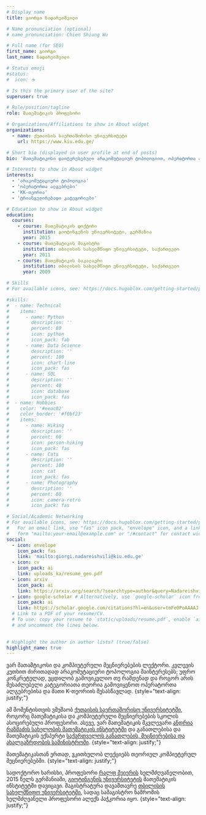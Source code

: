 ```yaml
---
# Display name
title: გიორგი ნადარეიშვილი

# Name pronunciation (optional)
# name_pronunciation: Chien Shiung Wu

# Full name (for SEO)
first_name: გიორგი
last_name: ნადარეიშვილი

# Status emoji
#status:
#  icon: ☕️

# Is this the primary user of the site?
superuser: true

# Role/position/tagline
role: მათემატიკის პროფესორი

# Organizations/Affiliations to show in About widget
organizations:
  - name: ქუთაისის საერთაშორისო უნივერსიტეტი
    url: https://www.kiu.edu.ge/

# Short bio (displayed in user profile at end of posts)
bio: 'მათემატიკოსი დაიტერესებული არაკომუტაციურ ტოპოლოგიით, ოპერატორთა ალგებრით, კატეგორიათა თეორიითა და თეორიული კომპოუტერული მეცნიერებებითთ.'

# Interests to show in About widget
interests:
  - 'არაკომუტაციური ტოპოლოგია'
  - 'ოპერატორთა ალგებრები'
  - 'KK-თეორია'
  - 'ტრიანგულირებადი კატეგორიები'

# Education to show in About widget
education:
  courses:
    - course: მათემატიკის დოქტორი
      institution: გიოტინგენის უნივერსიტეტი, გერმანია
      year: 2015
    - course: მათემატიკის მაგისტრი
      institution: თბილისის სახელმწიფო უნივერსიტეტი, საქართველო
      year: 2011
    - course: მათემატიკის ბაკალავრი
      institution: თბილისის სახელმწიფო უნივერსიტეტი, საქართველო
      year: 2009

# Skills
# For available icons, see: https://docs.hugoblox.com/getting-started/page-builder/#icons

#skills:
#  - name: Technical
#    items:
#      - name: Python
#        description: ''
#        percent: 80
#        icon: python
#        icon_pack: fab
#      - name: Data Science
#        description: ''
#        percent: 100
#        icon: chart-line
#        icon_pack: fas
#      - name: SQL
#        description: ''
#        percent: 40
#        icon: database
#        icon_pack: fas
#  - name: Hobbies
#    color: '#eeac02'
#    color_border: '#f0bf23'
#    items:
#      - name: Hiking
#        description: ''
#        percent: 60
#        icon: person-hiking
#        icon_pack: fas
#      - name: Cats
#        description: ''
#        percent: 100
#        icon: cat
#        icon_pack: fas
#      - name: Photography
#        description: ''
#        percent: 80
#        icon: camera-retro
#        icon_pack: fas

# Social/Academic Networking
# For available icons, see: https://docs.hugoblox.com/getting-started/page-builder/#icons
#   For an email link, use "fas" icon pack, "envelope" icon, and a link in the
#   form "mailto:your-email@example.com" or "/#contact" for contact widget.
social:
  - icon: envelope
    icon_pack: fas
    link: 'mailto:giorgi.nadareishvili@kiu.edu.ge' 
  - icon: cv
    icon_pack: ai
    link: uploads_ka/resume_geo.pdf 
  - icon: arxiv
    icon_pack: ai
    link: https://arxiv.org/search/?searchtype=author&query=Nadareishvili%2C+G
  - icon: google-scholar # Alternatively, use `google-scholar` icon from `ai` icon pack
    icon_pack: ai
    link: https://scholar.google.com/citations?hl=en&user=tmFe0PoAAAAJ
  # Link to a PDF of your resume/CV.
  # To use: copy your resume to `static/uploads/resume.pdf`, enable `ai` icons in `params.yaml`,
  # and uncomment the lines below.
  

# Highlight the author in author lists? (true/false)
highlight_name: true
---
```


ვარ მათამტიკოსი და კომპიუტერული მეცნიერებების ლექტორი. კვლევის კუთხით ძირითადად არაკომუტაციური ტოპოლოგია მაინტერესებს; უფრო კონკრეტულად, ვცდილობ გამოვიკვლიო თუ რამდენად და როგორ არის შესაძლებელი კატეგორიათა თეორია გამოვიყენოთ ოპერატორთა ალგებრებისა და მათი K-თეორიის შესასწავლად.
{style="text-align: justify;"}

ამ მომენტისთვის ვმუშაობ <a href='https://www.kiu.edu.ge/'>ქუთაისის საერთაშორისო უნივერსიტეტში</a>, როგორც მათემატიკისა და კომპიუტერული მეცნიერებების სკოლის ასოცირებული პროფესორი. ასევე, ვარ მათემატიკის მკვლევარი <a href='https://rmi.tsu.ge/'>ანდრია რაზმაძის სახელობის მათემატიკის ინსტიტუტში</a> და განათლებისა და მათემატიკის ექსპერტი <a href='https://mes.gov.ge/'>საქართველოს განათლების, მეცნიერებისა და ახალგაზრდობის სამინისტროში</a>.
 {style="text-align: justify;"}

მათემატიკასთან ერთად, ვკითხულობ ლექციებს თეორიულ კომპიუტერულ მეცნიერებებში.
{style="text-align: justify;"}

სადოქტორო ხარისხი,  პროფესორი <a href="https://scholar.google.com/citations?user=WKLNbvUAAAAJ">რალფ მეიერის</a> ხელმძღვანელობით, 2015 წელს გერმანიაში, <a href='https://www.uni-goettingen.de/'>გიოტინგენის უნივერსიტეტის</a> მათემატიკის ინსტიტუტში დავიცავი. მაგისტრატურა დავამთავრე <a href="https://www.tsu.ge/en">თბილისის სახელმწიფო უნივერსიტეტში</a>, სადაც სამაგისტრო ნაშრომის ხელმძღვანელი პროფესორი ალექს პაჭკორია იყო.
{style="text-align: justify;"}
